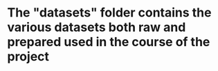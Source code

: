 # The "datasets" folder contains the various datasets both raw and prepared used in the course of the project 
